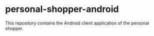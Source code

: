 personal-shopper-android
========================

This repository contains the Android client application of the personal shopper. 
